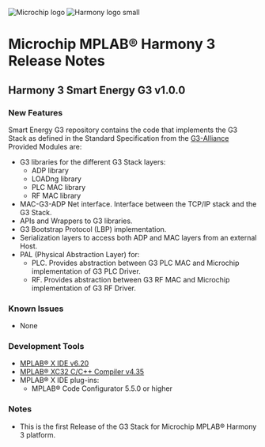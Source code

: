﻿![Microchip logo](https://raw.githubusercontent.com/wiki/Microchip-MPLAB-Harmony/Microchip-MPLAB-Harmony.github.io/images/microchip_logo.png)
![Harmony logo small](https://raw.githubusercontent.com/wiki/Microchip-MPLAB-Harmony/Microchip-MPLAB-Harmony.github.io/images/microchip_mplab_harmony_logo_small.png)

# Microchip MPLAB® Harmony 3 Release Notes

## Harmony 3 Smart Energy G3 v1.0.0

### New Features

Smart Energy G3 repository contains the code that implements the G3 Stack as defined in the Standard Specification from the [G3-Alliance](https://g3-alliance.com/)
Provided Modules are:
- G3 libraries for the different G3 Stack layers:
  - ADP library
  - LOADng library
  - PLC MAC library
  - RF MAC library
- MAC-G3-ADP Net interface. Interface between the TCP/IP stack and the G3 Stack.
- APIs and Wrappers to G3 libraries.
- G3 Bootstrap Protocol (LBP) implementation.
- Serialization layers to access both ADP and MAC layers from an external Host.
- PAL (Physical Abstraction Layer) for:
  - PLC. Provides abstraction between G3 PLC MAC and Microchip implementation of G3 PLC Driver.
  - RF. Provides abstraction between G3 RF MAC and Microchip implementation of G3 RF Driver.

### Known Issues

- None

### Development Tools

- [MPLAB® X IDE v6.20](https://www.microchip.com/mplab/mplab-x-ide)
- [MPLAB® XC32 C/C++ Compiler v4.35](https://www.microchip.com/mplab/compilers)
- MPLAB® X IDE plug-ins:
  - MPLAB® Code Configurator 5.5.0 or higher

### Notes

- This is the first Release of the G3 Stack for Microchip MPLAB® Harmony 3 platform.
